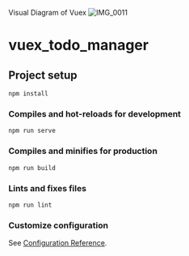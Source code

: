 Visual Diagram of Vuex
![IMG_0011](https://user-images.githubusercontent.com/57041013/108302573-3ab3bb80-7172-11eb-9ac8-91952ba8d188.jpeg)



# vuex_todo_manager

## Project setup
```
npm install
```

### Compiles and hot-reloads for development
```
npm run serve
```

### Compiles and minifies for production
```
npm run build
```

### Lints and fixes files
```
npm run lint
```

### Customize configuration
See [Configuration Reference](https://cli.vuejs.org/config/).
